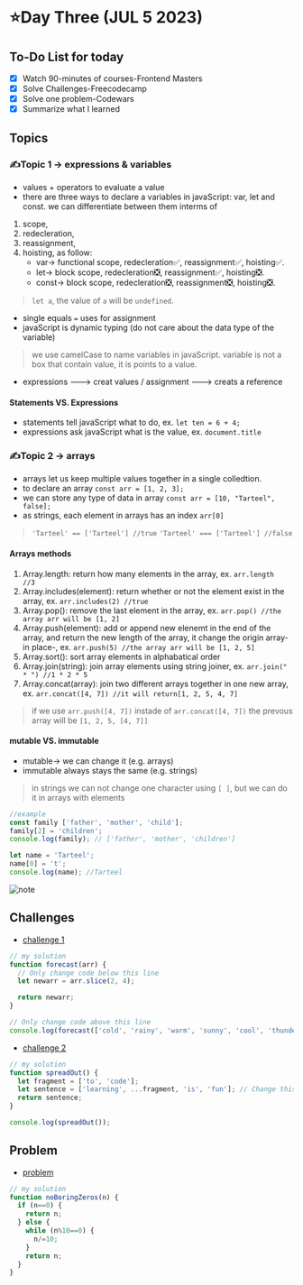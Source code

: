 # ⭐️Day Three (JUL 5 2023)

## To-Do List for today
- [x] Watch 90-minutes of courses-Frontend Masters
- [x] Solve Challenges-Freecodecamp
- [x] Solve one problem-Codewars
- [X] Summarize what I learned

## Topics
### ✍️Topic 1 -> expressions & variables
- values + operators to evaluate a value
- there are three ways to declare a variables in javaScript: var, let and const.
  we can differentiate between them interms of
1. scope,
2. redecleration,
3. reassignment,
4. hoisting,
    as follow:
    + var-> functional scope, redecleration✅, reassignment✅, hoisting✅.
    + let-> block scope, redecleration❎, reassignment✅, hoisting❎.
    + const-> block scope, redecleration❎, reassignment❎, hoisting❎.
> `let a`, the value of `a` will be `undefined`.
- single equals `=` uses for assignment
- javaScript is dynamic typing (do not care about the data type of the variable)
> we use camelCase to name variables in javaScript.
> variable is not a box that contain value, it is points to a value.
- expressions ---> creat values / assignment ---> creats a reference
#### Statements VS. Expressions
- statements tell javaScript what to do, ex. `let ten = 6 + 4;`
- expressions ask javaScript what is the value, ex. `document.title`
  
### ✍️Topic 2 -> arrays
- arrays let us keep multiple values together in a single colledtion.
- to declare an array `const arr = [1, 2, 3];`
- we can store any type of data in array `const arr = [10, "Tarteel", false];`
- as strings, each element in arrays has an index `arr[0]`
> `'Tarteel' == ['Tarteel'] //true`
> `'Tarteel' === ['Tarteel'] //false`
#### Arrays methods 
1. Array.length: return how many elements in the array, ex. `arr.length  //3`
2. Array.includes(element): return whether or not the element exist in the array, ex. `arr.includes(2) //true`
3. Array.pop(): remove the last element in the array, ex. `arr.pop() //the array arr will be [1, 2]`
4. Array.push(element): add or append new elenemt in the end of the array, and return the new length of the array, it change the origin array-in place-, ex. `arr.push(5) //the array arr will be [1, 2, 5]`
5. Array.sort(): sort array elements in alphabatical order
6. Array.join(string): join array elements using string joiner, ex. `arr.join(" * ") //1 * 2 * 5`
7. Array.concat(array): join two different arrays together in one new array, ex. `arr.concat([4, 7]) //it will return[1, 2, 5, 4, 7]`
> if we use `arr.push([4, 7])` instade of `arr.concat([4, 7])` the prevous array will be `[1, 2, 5, [4, 7]]`

#### mutable VS. immutable
- mutable-> we can change it (e.g. arrays)
- immutable always stays the same (e.g. strings)
> in strings we can not change one character using `[ ]`, but we can do it in arrays with elements
```javascript
//example
const family ['father', 'mother', 'child'];
family[2] = 'children';
console.log(family); // ['father', 'mother', 'children']

let name = 'Tarteel';
name[0] = 't';
console.log(name); //Tarteel
```

![note](C:\Users\HP\Desktop\Tarteel\note.png)

## Challenges
- [challenge 1](https://www.freecodecamp.org/learn/javascript-algorithms-and-data-structures/basic-data-structures/copy-array-items-using-slice)
```javascript
// my solution
function forecast(arr) {
  // Only change code below this line
  let newarr = arr.slice(2, 4);

  return newarr;
}

// Only change code above this line
console.log(forecast(['cold', 'rainy', 'warm', 'sunny', 'cool', 'thunderstorms']));
```

- [challenge 2](https://www.freecodecamp.org/learn/javascript-algorithms-and-data-structures/basic-data-structures/combine-arrays-with-the-spread-operator)
```javascript
// my solution
function spreadOut() {
  let fragment = ['to', 'code'];
  let sentence = ['learning', ...fragment, 'is', 'fun']; // Change this line
  return sentence;
}

console.log(spreadOut());
```


## Problem
- [problem](https://www.codewars.com/kata/570a6a46455d08ff8d001002/train/javascript)
```javascript
// my solution
function noBoringZeros(n) {
  if (n==0) {
    return n;
  } else {
    while (n%10==0) {
      n/=10;
    }
    return n;
  }
}
```
